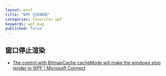 ```yaml
---
layout: post
title: "WPF 已知缺陷"
categories: favorites wpf
keywords: wpf bug
published: false
---
```


## 窗口停止渲染
- [The control with BitmapCache cacheMode will make the windows stop render in WPF | Microsoft Connect](https://connect.microsoft.com/VisualStudio/feedback/details/3134346/the-control-with-bitmapcache-cachemode-will-make-the-windows-stop-render-in-wpf)
